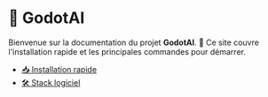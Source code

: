 # 🤖 GodotAI

Bienvenue sur la documentation du projet **GodotAI**. 🚀 Ce site couvre l'installation rapide et les principales commandes pour démarrer.

- [📥 Installation rapide](installation.md)
- [🛠️ Stack logiciel](stack.md)

